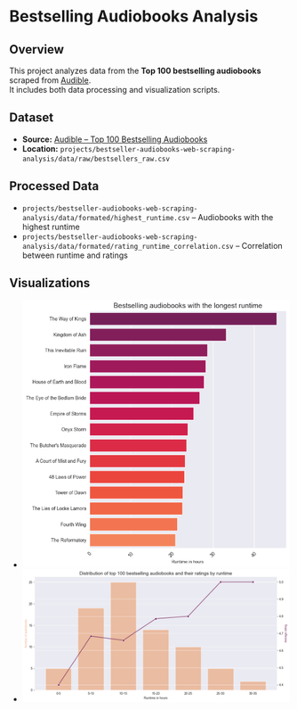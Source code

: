 # Bestselling Audiobooks Analysis

## Overview
This project analyzes data from the **Top 100 bestselling audiobooks** scraped from [Audible](https://www.audible.com/charts/best).  
It includes both data processing and visualization scripts.

## Dataset
- **Source:** [Audible – Top 100 Bestselling Audiobooks](https://www.audible.com/charts/best)  
- **Location:** `projects/bestseller-audiobooks-web-scraping-analysis/data/raw/bestsellers_raw.csv`

## Processed Data
- `projects/bestseller-audiobooks-web-scraping-analysis/data/formated/highest_runtime.csv` – Audiobooks with the highest runtime  
- `projects/bestseller-audiobooks-web-scraping-analysis/data/formated/rating_runtime_correlation.csv` – Correlation between runtime and ratings  

## Visualizations 
- ![Bestselling audiobooks](projects/bestseller-audiobooks-web-scraping-analysis/plots/bestselling_audiobooks.png)  
- ![Distribution by runtime](projects/bestseller-audiobooks-web-scraping-analysis/plots/distribution_by_runtime.png)  
